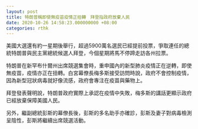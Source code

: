 ```yaml
---
layout: post
title: 特朗普稱即使無疫苗疫情正扭轉　拜登指政府放棄人民
date: 2020-10-26 14:58:23.000000000 +08:00
categories: rthk
---
```


美國大選還有約一星期後舉行，超過5900萬名選民已經提前投票，爭取連任的總統特朗普與民主黨總統候選人拜登，今個星期將馬不停蹄走訪各州拉票。

特朗普在新罕布什爾州出席競選集會時，重申國內的新型肺炎疫情正在逆轉，即使無疫苗，疫情亦正在扭轉。白宮幕僚長梅多斯接受訪問時說，政府不會控制疫情，因為新型冠狀病毒就好像流感，政府會專注在疫苗與藥物上。

拜登發表聲明說，特朗普政府實際上承認在疫情中失敗，梅多斯的講話更顯示政府已經放棄保障美國人民。

另外，繼副總統彭斯的幕僚長後，彭斯的多名助手亦確診，彭斯及妻子對病毒檢測呈陰性，彭斯將繼續出席競選活動。
